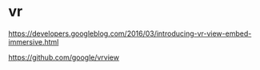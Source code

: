 # vr

https://developers.googleblog.com/2016/03/introducing-vr-view-embed-immersive.html

https://github.com/google/vrview
